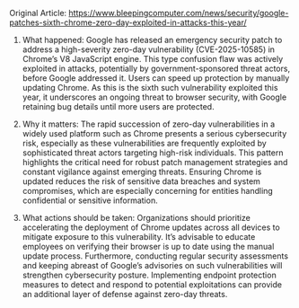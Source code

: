 Original Article: https://www.bleepingcomputer.com/news/security/google-patches-sixth-chrome-zero-day-exploited-in-attacks-this-year/

1) What happened: Google has released an emergency security patch to address a high-severity zero-day vulnerability (CVE-2025-10585) in Chrome’s V8 JavaScript engine. This type confusion flaw was actively exploited in attacks, potentially by government-sponsored threat actors, before Google addressed it. Users can speed up protection by manually updating Chrome. As this is the sixth such vulnerability exploited this year, it underscores an ongoing threat to browser security, with Google retaining bug details until more users are protected.

2) Why it matters: The rapid succession of zero-day vulnerabilities in a widely used platform such as Chrome presents a serious cybersecurity risk, especially as these vulnerabilities are frequently exploited by sophisticated threat actors targeting high-risk individuals. This pattern highlights the critical need for robust patch management strategies and constant vigilance against emerging threats. Ensuring Chrome is updated reduces the risk of sensitive data breaches and system compromises, which are especially concerning for entities handling confidential or sensitive information.

3) What actions should be taken: Organizations should prioritize accelerating the deployment of Chrome updates across all devices to mitigate exposure to this vulnerability. It’s advisable to educate employees on verifying their browser is up to date using the manual update process. Furthermore, conducting regular security assessments and keeping abreast of Google’s advisories on such vulnerabilities will strengthen cybersecurity posture. Implementing endpoint protection measures to detect and respond to potential exploitations can provide an additional layer of defense against zero-day threats.